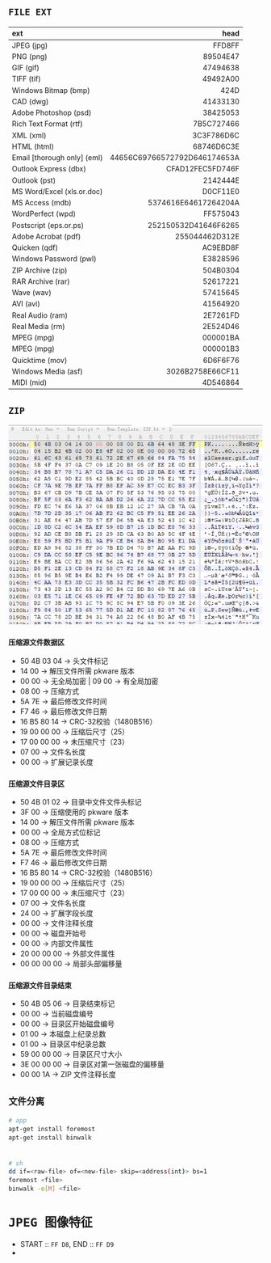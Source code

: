 ## `FILE EXT`

|   ext  |   head   |
|:-------|---------:|
JPEG (jpg)| FFD8FF
PNG (png) | 89504E47
GIF (gif) | 47494638
TIFF (tif) | 49492A00
Windows Bitmap (bmp) | 424D
CAD (dwg) | 41433130
Adobe Photoshop (psd) | 38425053
Rich Text Format (rtf) | 7B5C727466
XML (xml) | 3C3F786D6C
HTML (html) | 68746D6C3E
Email [thorough only] (eml) | 44656C69766572792D646174653A
Outlook Express (dbx) | CFAD12FEC5FD746F
Outlook (pst) | 2142444E
MS Word/Excel (xls.or.doc) | D0CF11E0
MS Access (mdb) | 5374616E64617264204A
WordPerfect (wpd) | FF575043
Postscript (eps.or.ps) | 252150532D41646F6265
Adobe Acrobat (pdf) | 255044462D312E
Quicken (qdf) | AC9EBD8F
Windows Password (pwl) | E3828596
ZIP Archive (zip) | 504B0304
RAR Archive (rar) | 52617221
Wave (wav) | 57415645
AVI (avi) | 41564920
Real Audio (ram) | 2E7261FD
Real Media (rm) | 2E524D46
MPEG (mpg) | 000001BA
MPEG (mpg) | 000001B3
Quicktime (mov) | 6D6F6F76
Windows Media (asf) | 3026B2758E66CF11
MIDI (mid) | 4D546864


## `ZIP`
![zip](./res/zip_hex.png)
### `压缩源文件数据区`
- 50 4B 03 04 -> 头文件标记
- 14 00 -> 解压文件所需 pkware 版本
- 00 00 -> 无全局加密 | 09 00 -> 有全局加密
- 08 00 -> 压缩方式
- 5A 7E -> 最后修改文件时间
- F7 46 -> 最后修改文件日期
- 16 B5 80 14 -> CRC-32校验（1480B516）
- 19 00 00 00 -> 压缩后尺寸（25）
- 17 00 00 00 -> 未压缩尺寸（23）
- 07 00 -> 文件名长度
- 00 00 -> 扩展记录长度
### `压缩源文件目录区`
- 50 4B 01 02 -> 目录中文件文件头标记
- 3F 00 -> 压缩使用的 pkware 版本
- 14 00 -> 解压文件所需 pkware 版本
- 00 00 -> 全局方式位标记
- 08 00 -> 压缩方式
- 5A 7E -> 最后修改文件时间
- F7 46 -> 最后修改文件日期
- 16 B5 80 14 -> CRC-32校验（1480B516）
- 19 00 00 00 -> 压缩后尺寸（25）
- 17 00 00 00 -> 未压缩尺寸（23）
- 07 00 -> 文件名长度
- 24 00 -> 扩展字段长度
- 00 00 -> 文件注释长度
- 00 00 -> 磁盘开始号
- 00 00 -> 内部文件属性
- 20 00 00 00 -> 外部文件属性
- 00 00 00 00 -> 局部头部偏移量
### `压缩源文件目录结束`
- 50 4B 05 06 -> 目录结束标记
- 00 00 -> 当前磁盘编号
- 00 00 -> 目录区开始磁盘编号
- 01 00 -> 本磁盘上纪录总数
- 01 00 -> 目录区中纪录总数
- 59 00 00 00 -> 目录区尺寸大小
- 3E 00 00 00 -> 目录区对第一张磁盘的偏移量
- 00 00 1A -> ZIP 文件注释长度




## `文件分离`
```sh
# app
apt-get install foremost
apt-get install binwalk


# sh
dd if=<raw-file> of=<new-file> skip=<address(int)> bs=1
foremost <file>
binwalk -e[M] <file>
```


# `JPEG 图像特征`
- START :: `FF D8`, END :: `FF D9`
- 